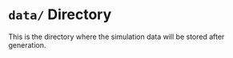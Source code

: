 # `data/` Directory

This is the directory where the simulation data will be stored after generation.
